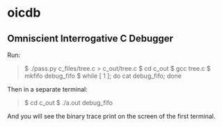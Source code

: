 oicdb
=====

## Omniscient Interrogative C Debugger

Run:
>    $ ./pass.py c_files/tree.c > c_out/tree.c
>    $ cd c_out
>    $ gcc tree.c
>    $ mkfifo debug_fifo
>    $ while [ 1 ]; do cat debug_fifo; done

Then in a separate terminal:
>    $ cd c_out
>    $ ./a.out debug_fifo

And you will see the binary trace print on the screen of the first terminal.

